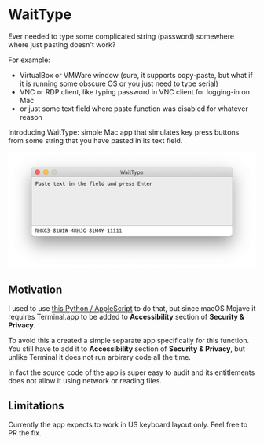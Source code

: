 # WaitType

Ever needed to type some complicated string (password) somewhere where just pasting doesn't work? 

For example:
- VirtualBox or VMWare window (sure, it supports copy-paste, but what if it is running some obscure OS or you just need to type serial)
- VNC or RDP client, like typing password in VNC client for logging-in on Mac
- or just some text field where paste function was disabled for whatever reason 

Introducing WaitType: simple Mac app that simulates key press buttons from some string that you have pasted in its text field. 

![screenshot](https://raw.githubusercontent.com/AndrianBdn/waittype/master/Screenshot/ScreenShot20181029.png)

## Motivation 

I used to use [this Python / AppleScript](https://gist.github.com/AndrianBdn/69484820345740156a78059d0219ee0f) to do that, but since macOS Mojave it requires Terminal.app to be added to **Accessibility** section of **Security & Privacy**. 

To avoid this a created a simple separate app specifically for this function. You still have to add it to **Accessibility** section of **Security & Privacy**, but unlike Terminal it does not run arbirary code all the time. 

In fact the source code of the app is super easy to audit and its entitlements does not allow it using network or reading files. 


## Limitations 

Currently the app expects to work in US keyboard layout only. Feel free to PR the fix. 
